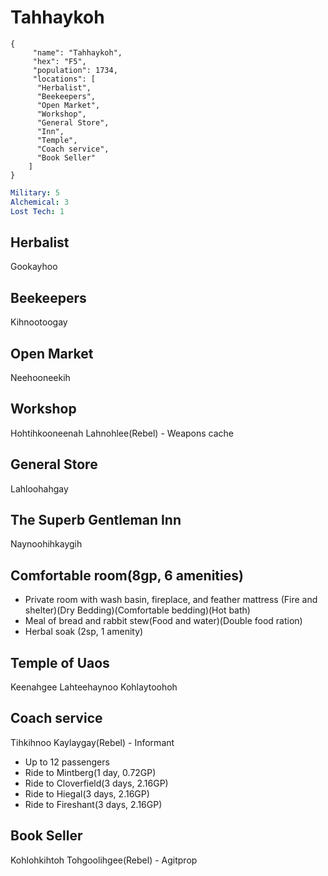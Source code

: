 # Tahhaykoh

```
{
     "name": "Tahhaykoh",
     "hex": "F5",
     "population": 1734,
     "locations": [
      "Herbalist",
      "Beekeepers",
      "Open Market",
      "Workshop",
      "General Store",
      "Inn",
      "Temple",
      "Coach service",
      "Book Seller"
    ]
}
```
```yml
Military: 5
Alchemical: 3
Lost Tech: 1
```

## Herbalist
Gookayhoo

## Beekeepers
Kihnootoogay

## Open Market
Neehooneekih

## Workshop
Hohtihkooneenah
Lahnohlee(Rebel) - Weapons cache

## General Store
Lahloohahgay

## The Superb Gentleman Inn
Naynoohihkaygih

## Comfortable room(8gp, 6 amenities)
- Private room with wash basin, fireplace, and feather mattress (Fire and shelter)(Dry Bedding)(Comfortable bedding)(Hot bath)
- Meal of bread and rabbit stew(Food and water)(Double food ration)
- Herbal soak (2sp, 1 amenity)

## Temple of Uaos
Keenahgee
Lahteehaynoo
Kohlaytoohoh

## Coach service
Tihkihnoo
Kaylaygay(Rebel) - Informant

- Up to 12 passengers
- Ride to Mintberg(1 day, 0.72GP)
- Ride to Cloverfield(3 days, 2.16GP)
- Ride to Hiegal(3 days, 2.16GP)
- Ride to Fireshant(3 days, 2.16GP)

## Book Seller
Kohlohkihtoh
Tohgoolihgee(Rebel) - Agitprop
